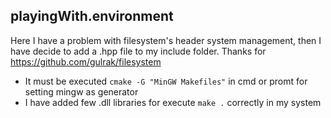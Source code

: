 ## playingWith.environment
Here I have a problem with filesystem's header system management, then I have decide to add a .hpp file to my include folder. Thanks for https://github.com/gulrak/filesystem

* It must be executed `cmake -G "MinGW Makefiles"` in cmd or promt for setting mingw as generator
* I have added few .dll libraries for execute `make .` correctly in my system
